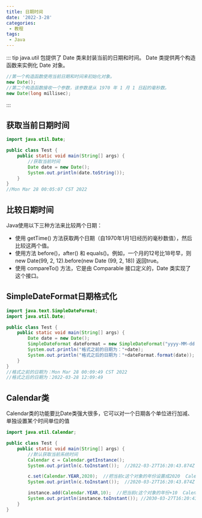 ```yaml
---
title: 日期时间
date: '2022-3-28'
categories:
 - 教程
tags:
 - Java
---
```


::: tip
java.util 包提供了 Date 类来封装当前的日期和时间。 Date 类提供两个构造函数来实例化 Date 对象。
```java
//第一个构造函数使用当前日期和时间来初始化对象。
new Date();
//第二个构造函数接收一个参数，该参数是从 1970 年 1 月 1 日起的毫秒数。
new Date(long millisec);
```
:::

## 获取当前日期时间
```java
import java.util.Date;

public class Test {
    public static void main(String[] args) {
        //获取当前时间
        Date date = new Date();
        System.out.println(date.toString());
    }
}
//Mon Mar 28 00:05:07 CST 2022
```

## 比较日期时间
Java使用以下三种方法来比较两个日期：
- 使用 getTime() 方法获取两个日期（自1970年1月1日经历的毫秒数值），然后比较这两个值。
- 使用方法 before()，after() 和 equals()。例如，一个月的12号比18号早，则 new Date(99, 2, 12).before(new Date (99, 2, 18)) 返回true。
- 使用 compareTo() 方法，它是由 Comparable 接口定义的，Date 类实现了这个接口。

## SimpleDateFormat日期格式化
```java
import java.text.SimpleDateFormat;
import java.util.Date;

public class Test {
    public static void main(String[] args) {
        Date date = new Date();
        SimpleDateFormat dateFormat = new SimpleDateFormat("yyyy-MM-dd hh:mm:ss");
        System.out.println("格式之前的日期为："+date);
        System.out.println("格式之后的日期为："+dateFormat.format(date));
    }
}
//格式之前的日期为：Mon Mar 28 00:09:49 CST 2022
//格式之后的日期为：2022-03-28 12:09:49
```

## Calendar类
Calendar类的功能要比Date类强大很多，它可以对一个日期各个单位进行加减、单独设置某个时间单位的值
```java
import java.util.Calendar;

public class Test {
    public static void main(String[] args) {
        //默认获取当前系统时间
        Calendar c = Calendar.getInstance();
        System.out.println(c.toInstant());  //2022-03-27T16:20:43.874Z

        c.set(Calendar.YEAR,2020);  //把当前c这个对象的年份设置成2020  Calender还有许多静态变量，以此类推
        System.out.println(c.toInstant());  //2020-03-27T16:20:43.874Z

        instance.add(Calendar.YEAR,10);  //把当前c这个对象的年份+10  Calender还有许多静态变量，以此类推
        System.out.println(instance.toInstant()); //2030-03-27T16:20:43.874Z
    }
}
```